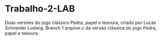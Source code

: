 # Trabalho-2-LAB
Duas versões do jogo clássico Pedra, papel e tesoura, criado por Lucas Schneider Ludwig.
Branch 1
arquivo.c da versão clássica do jogo Pedra, papel e tesoura.

